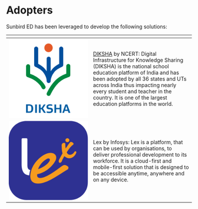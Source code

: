 # Adopters

Sunbird ED has been leveraged to develop the following solutions:&#x20;

<table><thead><tr><th width="214.94138736231332"></th><th></th></tr></thead><tbody><tr><td><img src="../../.gitbook/assets/Diksha Logo.png" alt="" data-size="original"></td><td><a href="https://diksha.gov.in/">DIKSHA</a> by NCERT: Digital Infrastructure for Knowledge Sharing (DIKSHA) is the national school education platform of India and has been adopted by all 36 states and UTs across India thus impacting nearly every student and teacher in the country. It is one of the largest education platforms in the world. <br></td></tr><tr><td><img src="../../.gitbook/assets/lex.png" alt=""></td><td>Lex by Infosys: Lex is a platform, that can be used by organisations, to deliver professional development to its workforce. It is a cloud-first and mobile-first solution that is designed to be accessible anytime, anywhere and on any device.</td></tr></tbody></table>

&#x20;

